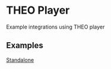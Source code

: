 # THEO Player

Example integrations using THEO player

## Examples

[Standalone](./standalone.html)

